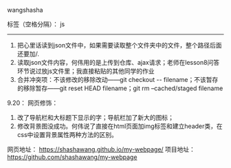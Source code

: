 ﻿wangshasha

标签（空格分隔）： js

---

 1. 把心里话读到json文件中，如果需要读取整个文件夹中的文件，整个路径后面还要加/.
 2. 读取json文件内容，何伟用的是上传到仓库、ajax请求；老师在lesson8问答环节说过放js文件里；我直接粘贴的其他同学的作业
 3. 合并冲突项：不该修改的移除改动——git checkout -- filename；不该暂存的移除暂存——git reset HEAD filename；git rm –cached/staged filename

9.20：
网页修饰：

 1. 改了导航栏和大标题下显示的字；导航栏加了新大的图标；
 2. 修改背景图没成功。何伟说了直接在html页面加img标签和建立header类，在css中设置背景属性两种方法的区别。

 网页地址： https://shashawang.github.io/my-webpage/
 项目地址：https://github.com/shashawang/my-webpage






